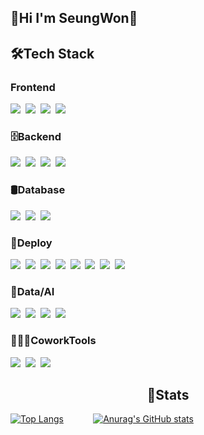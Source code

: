 ## 👾Hi I'm SeungWon👾
<h2>🛠Tech Stack</h2>
<h3></>Frontend</h3>
<p>
  <img src="https://img.shields.io/badge/html5-E34F26?style=flat-square&logo=html5&logoColor=white"/></a>&nbsp                
  <img src="https://img.shields.io/badge/css-1572B6?style=flat-square&logo=css3&logoColor=white"/></a>&nbsp                   
  <img src="https://img.shields.io/badge/Javascript-ffb13b?style=flat-square&logo=javascript&logoColor=white"/></a>&nbsp 
  <img src="https://img.shields.io/badge/react-61DAFB?style=flat-square&logo=react&logoColor=black"></a>&nbsp
</p>

<h3>🗄️Backend</h3>
<p>
  <img src="https://img.shields.io/badge/java-007396?style=flat-square&logo=java&logoColor=white"/></a>&nbsp       
  <img src="https://img.shields.io/badge/python-3776AB?style=flat-square&logo=python&logoColor=white"/></a>&nbsp
  <img src="https://img.shields.io/badge/spring-6DB33F?style=flat-square&logo=spring&logoColor=white"/></a>&nbsp
  <img src="https://img.shields.io/badge/SpringBoot-6DB33F?style=flat-square&logo=SpringBoot&logoColor=white"/></a>&nbsp
</p>

<h3>🛢Database</h3>
<p>
  <img src="https://img.shields.io/badge/mysql-4479A1?style=flat-square&logo=mysql&logoColor=white"/></a>&nbsp  
  <img src="https://img.shields.io/badge/mariaDB-003545?style=flat-square&logo=mariaDB&logoColor=white"/></a>&nbsp             
  <img src="https://img.shields.io/badge/postgresql-4169E1?style=flat-square&logo=postgresql&logoColor=white"/></a>&nbsp      
</p>

<h3>🚀Deploy</h3>
<p>
  <img src="https://img.shields.io/badge/linux-FCC624?style=flat-square&logo=linux&logoColor=black"/></a>&nbsp
  <img src="https://img.shields.io/badge/amazonaws-232F3E?style=flat-square&logo=amazonaws&logoColor=white"/></a>&nbsp 
  <img src="https://img.shields.io/badge/docker-%230db7ed.svg?style=flat-square&logo=docker&logoColor=white"></a>&nbsp
  <img src="https://img.shields.io/badge/Kubernetes-326CE5?style=flat-square&logo=kubernetes&logoColor=white"></a>&nbsp
  <img src="https://img.shields.io/badge/Amazon%20EC2-FF9900?style=flat-square&logo=Amazon%20EC2&logoColor=white"></a>&nbsp      
  <img src="https://img.shields.io/badge/Amazon%20S3-569A31?style=flat-square&logo=Amazon%20S3&logoColor=white"></a>&nbsp
  <img src="https://img.shields.io/badge/jenkins-D24939?style=flat-square&logo=jenkins&logoColor=white"></a>&nbsp
  <img src="https://img.shields.io/badge/argo-EF7B4D?style=flat-square&logo=argo&logoColor=white"></a>&nbsp
</p>

<h3>🤖Data/AI</h3>
<p>
  <img src="https://img.shields.io/badge/Apache_Kafka-333333.svg?style=flat-square&logo=apachekafka&logoColor=white"></a>&nbsp   
  <img src="https://img.shields.io/badge/yolo-111F68?style=flat-square&logo=yolo&logoColor=white"></a>&nbsp
  <img src="https://img.shields.io/badge/numpy-013243?style=flat-square&logo=numpy&logoColor=white"></a>&nbsp
  <img src="https://img.shields.io/badge/opencv-5C3EE8?style=flat-square&logo=opencv&logoColor=white"></a>&nbsp
</p>

<h3>👨🏻‍💻CoworkTools</h3>
<p>
  <img src="https://img.shields.io/badge/github-181717?style=flat-square&logo=github&logoColor=white"></a>&nbsp      
  <img src="https://img.shields.io/badge/git-F05032?style=flat-square&logo=git&logoColor=white"></a>&nbsp
  <img src="https://img.shields.io/badge/notion-000000?style=flat-square&logo=notion&logoColor=white"></a>&nbsp 
</p>
<h2 align = "center">🌴Stats</h2>
<p align = "center">
  
[![Top Langs](https://github-readme-stats.vercel.app/api/top-langs/?username=jangseungwon08)](https://github.com/anuraghazra/github-readme-stats)
&nbsp;&nbsp;&nbsp;&nbsp;&nbsp;&nbsp;&nbsp;&nbsp;&nbsp;&nbsp;
[![Anurag's GitHub stats](https://github-readme-stats.vercel.app/api?username=jangseungwon08)](https://github.com/anuraghazra/github-readme-stats)
</p>

<!--
**jangseungwon08/jangseungwon08** is a ✨ _special_ ✨ repository because its `README.md` (this file) appears on your GitHub profile.

Here are some ideas to get you started:

- 🔭 I’m currently working on ...
- 🌱 I’m currently learning ...
- 👯 I’m looking to collaborate on ...
- 🤔 I’m looking for help with ...
- 💬 Ask me about ...
- 📫 How to reach me: ...
- 😄 Pronouns: ...
- ⚡ Fun fact: ...
-->
